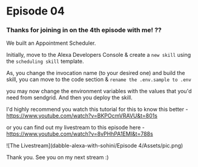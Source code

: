 # Episode 04

### Thanks for joining in on the 4th episode with me! ??

We built an Appointment Scheduler.

Initially, move to the Alexa Developers Console & create a `new skill` using the `scheduling skill` template.

As, you change the invocation name (to your desired one) and build the skill, you can move to the code section & `rename the .env.sample to .env`

you may now change the environment variables with the values that you'd need from sendgrid. And then you deploy the skill.

I'd highly recommend you watch this tutorial for this to know this better - https://www.youtube.com/watch?v=BKPOcmVRAVU&t=801s

or you can find out my livestream to this episode here - https://www.youtube.com/watch?v=8vPHhPA1EMI&t=788s

![The Livestream](dabble-alexa-with-sohini/Episode 4/Assets/pic.png)

Thank you. See you on my next stream :)